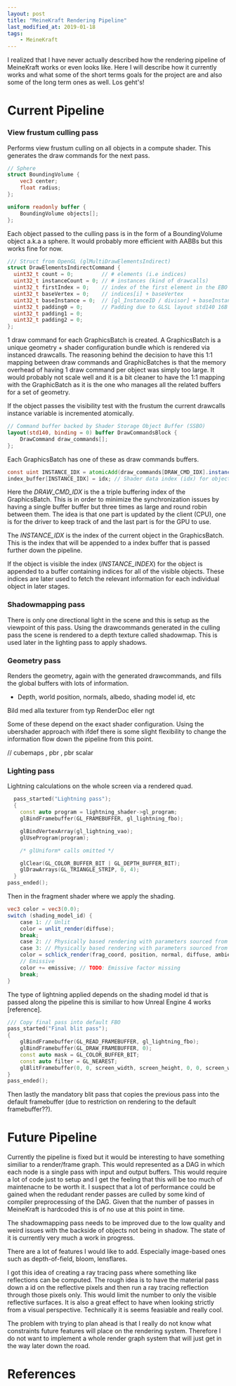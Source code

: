 ```yaml
---
layout: post
title: "MeineKraft Rendering Pipeline"
last_modified_at: 2019-01-18
tags:
    - MeineKraft
---
```


I realized that I have never actually described how the rendering pipeline of MeineKraft works or even looks like. Here I will describe how it currently works and what some of the short terms goals for the project are and also some of the long term ones as well. Los geht's!

# Current Pipeline

### View frustum culling pass
Performs view frustum culling on all objects in a compute shader. This generates the draw commands for the next pass.

```glsl
// Sphere
struct BoundingVolume {
    vec3 center; 
    float radius;
};

uniform readonly buffer {
    BoundingVolume objects[];
};
```

Each object passed to the culling pass is in the form of a BoundingVolume object a.k.a a sphere. It would probably more efficient with AABBs but this works fine for now.

```cpp
/// Struct from OpenGL (glMultiDrawElementsIndirect)
struct DrawElementsIndirectCommand {
  uint32_t count = 0;         // # elements (i.e indices)
  uint32_t instanceCount = 0; // # instances (kind of drawcalls)
  uint32_t firstIndex = 0;    // index of the first element in the EBO
  uint32_t baseVertex = 0;    // indices[i] + baseVertex
  uint32_t baseInstance = 0;  // [gl_InstanceID / divisor] + baseInstance
  uint32_t padding0 = 0;      // Padding due to GLSL layout std140 16B alignment rule
  uint32_t padding1 = 0;
  uint32_t padding2 = 0;
};
```

1 draw command for each GraphicsBatch is created. A GraphicsBatch is a unique geometry + shader configuration bundle which is rendered via instanced drawcalls. The reasoning behind the decision to have this 1:1 mapping between draw commands and GraphicBatches is that the memory overhead of having 1 draw command per object was simply too large. It would probably not scale well and it is a bit cleaner to have the 1:1 mapping with the GraphicBatch as it is the one who manages all the related buffers for a set of geometry.

If the object passes the visibility test with the frustum the current drawcalls instance variable is incremented atomically.

```glsl
// Command buffer backed by Shader Storage Object Buffer (SSBO)
layout(std140, binding = 0) buffer DrawCommandsBlock {
    DrawCommand draw_commands[];
};
```

Each GraphicsBatch has one of these as draw commands buffers.

```glsl
const uint INSTANCE_IDX = atomicAdd(draw_commands[DRAW_CMD_IDX].instanceCount, 1);
index_buffer[INSTANCE_IDX] = idx; // Shader data index (idx) for objects
```

Here the *DRAW_CMD_IDX* is the a triple buffering index of the GraphicsBatch. This is in order to minimize the synchronization issues by having a single buffer buffer but three times as large and round robin between them. The idea is that one part is updated by the client (CPU), one is for the driver to keep track of and the last part is for the GPU to use. 

The *INSTANCE_IDX* is the index of the current object in the GraphicsBatch. This is the index that will be appended to a index buffer that is passed further down the pipeline. 

If the object is visible the index (*INSTANCE_INDEX*) for the object is appended to a buffer containing indices for all of the visible objects. These indices are later used to fetch the relevant information for each individual object in later stages.


### Shadowmapping pass 
There is only one directional light in the scene and this is setup as the viewpoint of this pass. 
Using the drawcommands generated in the culling pass the scene is rendered to a depth texture called shadowmap. This is used later in the lighting pass to apply shadows.

### Geometry pass
Renders the geometry, again with the generated drawcommands, and fills the global buffers with lots of information. 
* Depth, world position, normals, albedo, shading model id, etc

 Bild med alla texturer from typ RenderDoc eller ngt

Some of these depend on the exact shader configuration. Using the ubershader approach with ifdef there is some slight flexibility to change the information flow down the pipeline from this point.

// cubemaps , pbr , pbr scalar

### Lighting pass
Lightning calculations on the whole screen via a rendered quad. 

```cpp
  pass_started("Lightning pass");
  {
    const auto program = lightning_shader->gl_program;
    glBindFramebuffer(GL_FRAMEBUFFER, gl_lightning_fbo);

    glBindVertexArray(gl_lightning_vao);
    glUseProgram(program);

    /* glUniform* calls omitted */

    glClear(GL_COLOR_BUFFER_BIT | GL_DEPTH_BUFFER_BIT);
    glDrawArrays(GL_TRIANGLE_STRIP, 0, 4);
  }
pass_ended();
```

Then in the fragment shader where we apply the shading.

```glsl
vec3 color = vec3(0.0);
switch (shading_model_id) {
    case 1: // Unlit
    color = unlit_render(diffuse);
    break;     
    case 2: // Physically based rendering with parameters sourced from textures
    case 3: // Physically based rendering with parameters sourced from scalars
    color = schlick_render(frag_coord, position, normal, diffuse, ambient_occlusion);
    // Emissive
    color += emissive; // TODO: Emissive factor missing
    break;
}
```

The type of lightning applied depends on the shading model id that is passed along the pipeline this is similiar to how Unreal Engine 4 works [reference]. 


```cpp
/// Copy final pass into default FBO
pass_started("Final blit pass");
{
    glBindFramebuffer(GL_READ_FRAMEBUFFER, gl_lightning_fbo);
    glBindFramebuffer(GL_DRAW_FRAMEBUFFER, 0);
    const auto mask = GL_COLOR_BUFFER_BIT;
    const auto filter = GL_NEAREST;
    glBlitFramebuffer(0, 0, screen_width, screen_height, 0, 0, screen_width, screen_height, mask, filter);
}
pass_ended();
```

Then lastly the mandatory blit pass that copies the previous pass into the default framebuffer (due to restriction on rendering to the default framebuffer??).

# Future Pipeline
Currently the pipeline is fixed but it would be interesting to have something similiar to a render/frame graph. This would represented as a DAG in which each node is a single pass with input and output buffers. This would require a lot of code just to setup and I get the feeling that this will be too much of maintenacne to be worth it. I suspect that a lot of performance could be gained when the redudant render passes are culled by some kind of compiler preprocessing of the DAG. Given that the number of passes in MeineKraft is hardcoded this is of no use at this point in time.

The shadowmapping pass needs to be improved due to the low quality and weird issues with the backside of objects not being in shadow. The state of it is currently very much a work in progress.

There are a lot of features I would like to add. Especially image-based ones such as depth-of-field, bloom, lensflares. 

I got this idea of creating a ray tracing pass where something like reflections can be computed. The rough idea is to have the material pass down a id on the reflective pixels and then run a ray tracing reflection through those pixels only. This would limit the number to only the visible reflective surfaces. It is also a great effect to have when looking strictly from a visual perspective. Technically it is seems feasiable and really cool.

The problem with trying to plan ahead is that I really do not know what constraints future features will place on the rendering system. Therefore I do not want to implement a whole render graph system that will just get in the way later down the road. 

# References

